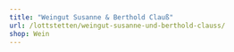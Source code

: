 ```yaml
---
title: "Weingut Susanne & Berthold Clauß"
url: /lottstetten/weingut-susanne-und-berthold-clauss/
shop: Wein
---
```

